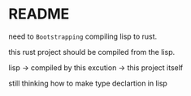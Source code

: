 # README #

need to `Bootstrapping` compiling lisp to rust. 

this rust project should be compiled from the lisp. 

lisp -> compiled by this excution -> this project itself

still thinking how to make type declartion in lisp
